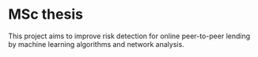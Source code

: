 # MSc thesis
This project aims to improve risk detection for online peer-to-peer lending by machine learning algorithms and network analysis.
